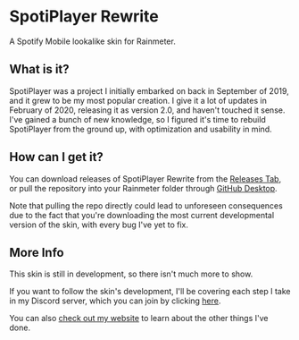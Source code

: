 # SpotiPlayer Rewrite
 A Spotify Mobile lookalike skin for Rainmeter.

## What is it?

SpotiPlayer was a project I initially embarked on back in September of 2019, and it grew to be my most popular creation. I give it a lot of updates in February of 2020, releasing it as version 2.0, and haven't touched it sense. I've gained a bunch of new knowledge, so I figured it's time to rebuild SpotiPlayer from the ground up, with optimization and usability in mind. 

## How can I get it?

You can download releases of SpotiPlayer Rewrite from the [Releases Tab](https://github.com/CyberGen49/SpotiPlayer-Rewrite/releases), or pull the repository into your Rainmeter folder through [GitHub Desktop](https://desktop.github.com/).

Note that pulling the repo directly could lead to unforeseen consequences due to the fact that you're downloading the most current developmental version of the skin, with every bug I've yet to fix.

## More Info

This skin is still in development, so there isn't much more to show. 

If you want to follow the skin's development, I'll be covering each step I take in my Discord server, which you can join by clicking [here](https://discordapp.com/invite/72GZGN3).

You can also [check out my website](https://rainmeter.simplecyber.ml/) to learn about the other things I've done.